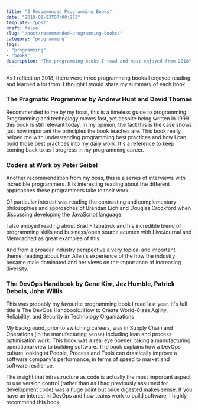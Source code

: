 ```yaml
---
title: "3 Recommended Programming Books"
date: "2019-01-23T07:00:27Z"
template: "post"
draft: false
slug: "/post/recommended-programming-books/"
category: "programming"
tags:
- "programming"
- "books"
description: "The programming books I read and most enjoyed from 2018"
---
```

As I reflect on 2018, there were three programming books I enjoyed reading and learned a lot from. I thought I would share my summary of each book.

### The Pragmatic Programmer by Andrew Hunt and David Thomas

Recommended to me by my boss, this is a timeless guide to programming. Programming and technology moves fast, yet despite being written in 1999 this book is still relevant today. In my opinion, the fact this is the case shows just how important the principles the book teaches are. This book really helped me with understanding programming best practices and how I can build those best practices into my daily work. It's a reference to keep coming back to as I progress in my programming career.

### Coders at Work by Peter Seibel

Another recommendation from my boss, this is a series of interviews with incredible programmers. It is interesting reading about the different approaches these programmers take to their work.

Of particular interest was reading the contrasting and complementary philosophies and approaches of Brendan Eich and Douglas Crockford when discussing developing the JavaScript language.

I also enjoyed reading about Brad Fitzpatrick and his incredible blend of programming skills and business/open source acumen with LiveJournal and Memcached as great examples of this.

And from a broader industry perspective a very topical and important theme, reading about Fran Allen's experience of the how the industry became male dominated and her views on the importance of increasing diversity.

### The DevOps Handbook by Gene Kim, Jez Humble, Patrick Debois, John Willis

This was probably my favourite programming book I read last year. It's full title is The DevOps Handbook:: How to Create World-Class Agility, Reliability, and Security in Technology Organizations

My background, prior to switching careers, was in Supply Chain and Operations (in the manufacturing sense) including lean and process optimisation work. This book was a real eye opener, taking a manufacturing operational view to building software. The book explains how a DevOps culture looking at People, Process and Tools can drastically improve a software company's performance, in terms of speed to market and software resilience.

The insight that infrastructure as code is actually the most important aspect to use version control (rather than as I had previously assumed for development code) was a huge point but once digested makes sense. If you have an interest in DevOps and how teams work to build software, I highly recommend this book.
